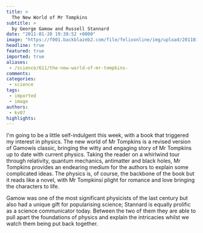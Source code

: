 ```yaml
---
title: >
  The New World of Mr Tompkins
subtitle: >
  by George Gamow and Russell Stannard
date: "2011-01-20 19:38:52 +0000"
image: "https://f001.backblazeb2.com/file/felixonline/img/upload/201101201938-ks607-bookbook.jpg"
headline: true
featured: true
imported: true
aliases:
 - /science/611/the-new-world-of-mr-tompkins-
comments:
categories:
 - science
tags:
 - imported
 - image
authors:
 - kv07
highlights:
---
```


I'm going to be a little self-indulgent this week, with a book that triggered my interest in physics. The new world of Mr Tompkins is a revised version of Gamowís classic, bringing the witty and engaging story of Mr Tompkins up to date with current physics. Taking the reader on a whirlwind tour through relativity, quantum mechanics, antimatter and black holes, Mr Tompkins provides an endearing medium for the authors to explain some complicated ideas. The physics is, of course, the backbone of the book but it reads like a novel, with Mr Tompkinsí plight for romance and love bringing the characters to life.

Gamow was one of the most significant physicists of the last century but also had a unique gift for popularising science; Stannard is equally prolific as a science communicator today. Between the two of them they are able to pull apart the foundations of physics and explain the intricacies whilst we watch them being put back together.
